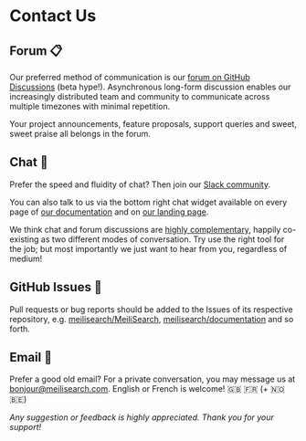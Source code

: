 # Contact Us

## Forum 📋

Our preferred method of communication is our [forum on GitHub Discussions](https://github.com/meilisearch/MeiliSearch/discussions) (beta hype!). Asynchronous long-form discussion enables our increasingly distributed team and community to communicate across multiple timezones with minimal repetition.

Your project announcements, feature proposals, support queries and sweet, sweet praise all belongs in the forum.

## Chat 💬

Prefer the speed and fluidity of chat? Then join our [Slack community](https://slack.meilisearch.com/).

You can also talk to us via the bottom right chat widget available on every page of [our documentation](https://docs.meilisearch.com/) and on [our landing page](https://www.meilisearch.com/).

We think chat and forum discussions are [highly complementary](https://blog.discourse.org/2018/04/effectively-using-discourse-together-with-group-chat/), happily co-existing as two different modes of conversation. Try use the right tool for the job; but most importantly we just want to hear from you, regardless of medium!

## GitHub Issues 🔩

Pull requests or bug reports should be added to the Issues of its respective repository, e.g. [meilisearch/MeiliSearch](https://github.com/meilisearch/MeiliSearch/issues), [meilisearch/documentation](https://github.com/meilisearch/documentation/issues) and so forth.

## Email 💌

Prefer a good old email? For a private conversation, you may message us at [bonjour@meilisearch.com](mailto:bonjour@meilisearch.com). English or French is welcome! 🇬🇧 🇫🇷 (+ 🇳🇴 🇧🇪)

_Any suggestion or feedback is highly appreciated. Thank you for your support!_
